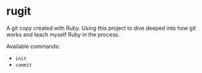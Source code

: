 # rugit

A git copy created with Ruby. Using this project to dive deeped into how git works and teach myself Ruby in the process.

Available commands:

- `init`
- `commit`
